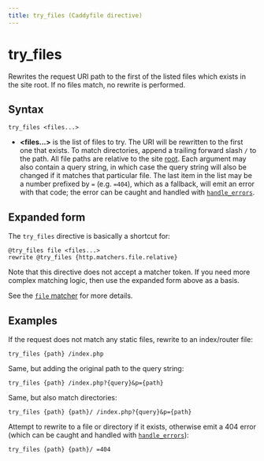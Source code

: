 ```yaml
---
title: try_files (Caddyfile directive)
---
```


# try_files

Rewrites the request URI path to the first of the listed files which exists in the site root. If no files match, no rewrite is performed.


## Syntax

```caddy-d
try_files <files...>
```

- **<files...>** is the list of files to try. The URI will be rewritten to the first one that exists. To match directories, append a trailing forward slash `/` to the path. All file paths are relative to the site [root](/docs/caddyfile/directives/root). Each argument may also contain a query string, in which case the query string will also be changed if it matches that particular file. The last item in the list may be a number prefixed by `=` (e.g. `=404`), which as a fallback, will emit an error with that code; the error can be caught and handled with [`handle_errors`](/docs/caddyfile/directives/handle_errors).


## Expanded form

The `try_files` directive is basically a shortcut for:

```caddy-d
@try_files file <files...>
rewrite @try_files {http.matchers.file.relative}
```

Note that this directive does not accept a matcher token. If you need more complex matching logic, then use the expanded form above as a basis.

See the [`file` matcher](/docs/caddyfile/matchers#file) for more details.


## Examples

If the request does not match any static files, rewrite to an index/router file:

```caddy-d
try_files {path} /index.php
```

Same, but adding the original path to the query string:

```caddy-d
try_files {path} /index.php?{query}&p={path}
```

Same, but also match directories:

```caddy-d
try_files {path} {path}/ /index.php?{query}&p={path}
```

Attempt to rewrite to a file or directory if it exists, otherwise emit a 404 error (which can be caught and handled with [`handle_errors`](/docs/caddyfile/directives/handle_errors)):

```caddy-d
try_files {path} {path}/ =404
```
